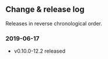 ## Change & release log

Releases in reverse chronological order.

### 2019-06-17

- v0.10.0-12.2 released

